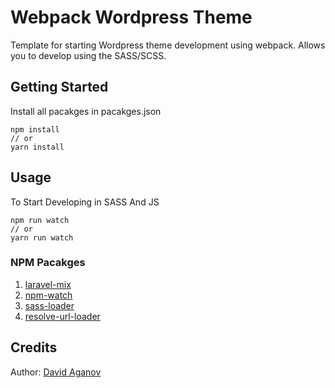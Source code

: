 # Webpack Wordpress Theme

Template for starting Wordpress theme development using webpack.
Allows you to develop using the SASS/SCSS.

## Getting Started

Install all pacakges in pacakges.json
```
npm install
// or
yarn install
```

## Usage

To Start Developing in SASS And JS 

```
npm run watch
// or
yarn run watch
```

### NPM Pacakges

1. [laravel-mix](https://laravel-mix.com/docs/6.0/installation)  
2. [npm-watch](https://www.npmjs.com/package/npm-watch) 
3. [sass-loader](https://www.npmjs.com/package/sass-loader)  
4. [resolve-url-loader](https://www.npmjs.com/package/resolve-url-loader)

## Credits

Author: [David Aganov](https://github.com/davidaganov21)
